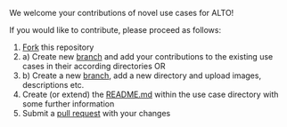 We welcome your contributions of novel use cases for ALTO!

If you would like to contribute, please proceed as follows:

1. [Fork](https://help.github.com/articles/fork-a-repo/) this repository    
2. a) Create new [branch](https://help.github.com/articles/creating-and-deleting-branches-within-your-repository/) and add your contributions to the existing use cases in their according directories OR    
2. b) Create a new [branch](https://help.github.com/articles/creating-and-deleting-branches-within-your-repository/), add a new directory and upload images, descriptions etc.    
3. Create (or extend) the [README.md](https://help.github.com/articles/about-writing-and-formatting-on-github/) within the use case directory with some further information    
4. Submit a [pull request](https://help.github.com/articles/creating-a-pull-request-from-a-fork/) with your changes    
